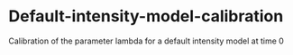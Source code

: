 # Default-intensity-model-calibration
Calibration of the parameter lambda for a default intensity model at time 0

